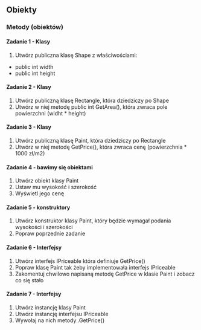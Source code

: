 ﻿## Obiekty

### Metody (obiektów)
#### Zadanie 1 - Klasy
1. Utwórz publiczna klasę Shape z właściwościami:
* public int width
* public int height

#### Zadanie 2 - Klasy
1. Utwórz publiczną klasę Rectangle, która dziedziczy po Shape
2. Utwórz w niej metodę public int GetArea(), która zwraca pole powierzchni (widht * height)


#### Zadanie 3 - Klasy
1. Utwórz publiczną klasę Paint, która dziedziczy po Rectangle
2. Utwórz w niej metodę GetPrice(), która zwraca cenę (powierzchnia * 1000 zł/m2)


#### Zadanie 4 - bawimy się obiektami
1. Utwórz obiekt klasy Paint
2. Ustaw mu wysokość i szerokość
3. Wyświetl jego cenę

#### Zadanie 5 - konstruktory
1. Utwórz konstruktor klasy Paint, który będzie wymagał podania wysokości i szerokości
2. Popraw poprzednie zadanie


#### Zadanie 6 - Interfejsy
1. Utwórz interfejs IPriceable która definiuje GetPrice()
2. Popraw klasę Paint tak żeby implementowała interfejs IPriceable
3. Zakomentuj chwilowo napisaną metodę GetPrice w klasie Paint i zobacz co się stało


#### Zadanie 7 - Interfejsy
1. Utwórz instancję klasy Paint
2. Utwórz instancję interfejsu IPriceable
3. Wywołaj na nich metody .GetPrice()